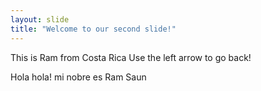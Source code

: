 ```yaml
---
layout: slide
title: "Welcome to our second slide!"
---
```

This is Ram from Costa Rica
Use the left arrow to go back!

Hola hola! mi nobre es Ram Saun